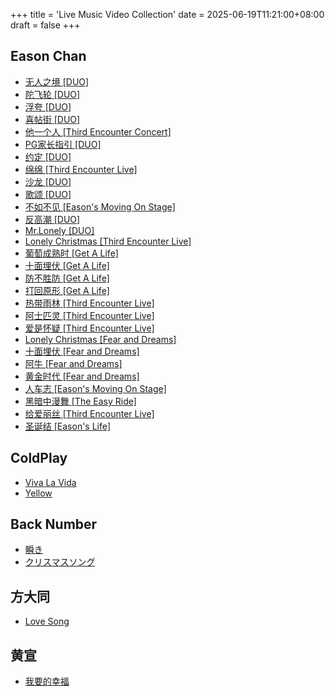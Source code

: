 +++
title = 'Live Music Video Collection'
date = 2025-06-19T11:21:00+08:00
draft = false
+++
## Eason Chan
- [无人之境 [DUO]](https://www.bilibili.com/video/BV1x54y1G7Z6/)
- [陀飞轮 [DUO]](https://www.bilibili.com/video/BV1Gy4y1q7ZS/)
- [浮夸 [DUO]](https://www.bilibili.com/video/BV1SK4y177Fg/)
- [喜帖街 [DUO]](https://www.bilibili.com/video/BV11Z4y157y1/)
- [他一个人 [Third Encounter Concert]](https://www.bilibili.com/video/BV1NB4y1P7eP/)
- [PG家长指引 [DUO]](https://www.bilibili.com/video/BV1ty4y1H7hY)
- [约定 [DUO]](https://www.bilibili.com/video/BV1Pv411E7Jg/)
- [绵绵 [Third Encounter Live]](https://www.bilibili.com/video/BV1Sb4y1H7VY/)
- [沙龙 [DUO]](https://www.bilibili.com/video/BV1S14y1X78B/)
- [歌颂 [DUO]](https://www.bilibili.com/video/BV1Uy4y167ec)
- [不如不见 [Eason's Moving On Stage]](https://www.bilibili.com/video/BV18K4y1s7zt/)
- [反高潮 [DUO]](https://www.bilibili.com/video/BV1WN411d74Q/)
- [Mr.Lonely [DUO]](https://www.bilibili.com/video/BV1q5411E7aQ/)
- [Lonely Christmas [Third Encounter Live]](https://www.bilibili.com/video/BV1TFCVYYEpm/)
- [葡萄成熟时 [Get A Life]](https://www.bilibili.com/video/BV1tv411r7Jf)
- [十面埋伏 [Get A Life]](https://www.bilibili.com/video/BV1AX4y1u7aD/)
- [防不胜防 [Get A Life]](https://www.bilibili.com/video/BV1V44y1x7vi/)
- [打回原形 [Get A Life]](https://www.bilibili.com/video/BV1U54y1r76j/)
- [热带雨林 [Third Encounter Live]](https://www.bilibili.com/video/BV1NK4y1U7pQ)
- [阿士匹灵 [Third Encounter Live]](https://www.bilibili.com/video/BV1Ce4y1K71E/)
- [爱是怀疑 [Third Encounter Live]](https://www.bilibili.com/video/BV1qR4y1k7mr/)
- [Lonely Christmas [Fear and Dreams]](https://www.bilibili.com/video/BV1FN4y1z7Mh/)
- [十面埋伏 [Fear and Dreams]](https://www.bilibili.com/video/BV1BNwCejEzg)
- [阿牛 [Fear and Dreams]](https://www.bilibili.com/video/BV1z1421673X/)
- [黄金时代 [Fear and Dreams]](https://www.bilibili.com/video/BV1M24y1X7f7/)
- [人车志 [Eason's Moving On Stage]](https://www.bilibili.com/video/BV1Ur4y117H4)
- [黑暗中漫舞 [The Easy Ride]](https://www.bilibili.com/video/BV1QU4y1o7Wp)
- [给爱丽丝 [Third Encounter Live]](https://www.bilibili.com/video/BV1NK4y1U7pQ)
- [圣诞结 [Eason's Life]](https://www.bilibili.com/video/BV1vb411T78W/)

## ColdPlay
- [Viva La Vida](https://www.bilibili.com/video/BV1AX4y1G7or/)
- [Yellow](https://www.bilibili.com/video/BV1ZX4y1V7Qb/)

## Back Number
- [瞬き](https://www.bilibili.com/video/BV15Y411y7tJ/)
- [クリスマスソング](https://www.bilibili.com/video/BV18w411W7wv)

## 方大同
- [Love Song](https://www.bilibili.com/video/BV1wM4m1Y7Ly/)

## 黄宣
- [我要的幸福](https://www.bilibili.com/video/BV1RE4m1X7Xn/)
